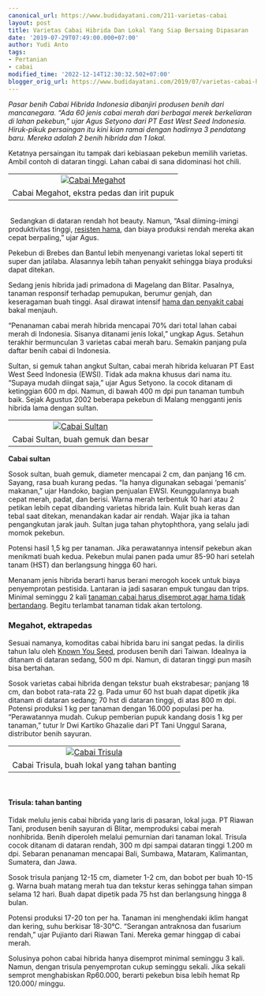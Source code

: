 ```yaml
---
canonical_url: https://www.budidayatani.com/211-varietas-cabai
layout: post
title: Varietas Cabai Hibrida Dan Lokal Yang Siap Bersaing Dipasaran
date: '2019-07-29T07:49:00.000+07:00'
author: Yudi Anto
tags:
- Pertanian
- cabai
modified_time: '2022-12-14T12:30:32.502+07:00'
blogger_orig_url: https://www.budidayatani.com/2019/07/varietas-cabai-hibrida-dan-lokal-yang.html
---
```


<p><i>Pasar benih Cabai Hibrida Indonesia dibanjiri produsen benih dari mancanegara. “Ada 60 jenis cabai merah dari berbagai merek berkeliaran di lahan pekebun,” ujar Agus Setyono dari PT East West Seed Indonesia. Hiruk-pikuk persaingan itu kini kian ramai dengan hadirnya 3 pendatang baru. Mereka adalah 2 benih hibrida dan 1 lokal.</i></p><p>Ketatnya persaingan itu tampak dari kebiasaan pekebun memilih varietas. Ambil contoh di dataran tinggi. Lahan cabai di sana didominasi hot chili.</p><p></p><table align="center" cellpadding="0" cellspacing="0" style="margin-left: auto; margin-right: auto;"><tbody><tr><td style="text-align: center;"><a href="https://blogger.googleusercontent.com/img/b/R29vZ2xl/AVvXsEgXq2ePPolLeUsWMxdGIX5ywoNmwxVmJjibsSHaxQwDjKBEkoChliQapB4Rw0Xnt4MayDxALewxuL6qW0ehXQusDUvtr-teqjFZBb0sbbnm4uxRuJ9TcIJxQxipB_o1uljAMXpUQ7KIBdY-/s480/cabai_800x529-2.jpg" style="margin-left: auto; margin-right: auto;"><img alt="Cabai Megahot" border="0" data-original-height="317" data-original-width="480" src="https://blogger.googleusercontent.com/img/b/R29vZ2xl/AVvXsEgXq2ePPolLeUsWMxdGIX5ywoNmwxVmJjibsSHaxQwDjKBEkoChliQapB4Rw0Xnt4MayDxALewxuL6qW0ehXQusDUvtr-teqjFZBb0sbbnm4uxRuJ9TcIJxQxipB_o1uljAMXpUQ7KIBdY-/s16000/cabai_800x529-2.jpg" title="ekstra pedas dan irit pupuk" /></a></td></tr><tr><td style="text-align: center;">Cabai Megahot, ekstra pedas dan irit pupuk</td></tr></tbody></table><br />&nbsp;Sedangkan di dataran rendah hot beauty. Namun, “Asal diiming-imingi produktivitas tinggi, <a href="https://www.budidayatani.com/2019/07/bulai-cabai-penyakit-bawaan-benih-yang.html">resisten hama</a>, dan biaya produksi rendah mereka akan cepat berpaling,” ujar Agus.<p></p><p>Pekebun di Brebes dan Bantul lebih menyenangi varietas lokal seperti tit super dan jatilaba. Alasannya lebih tahan penyakit sehingga biaya produksi dapat ditekan.&nbsp;</p><p>Sedang jenis hibrida jadi primadona di Magelang dan Blitar. Pasalnya, tanaman responsif terhadap pemupukan, berumur genjah, dan keseragaman buah tinggi. Asal dirawat intensif <a href="https://www.budidayatani.com/2019/07/virus-dan-hama-penyakit-pada-tanaman.html">hama dan penyakit cabai</a> bakal menjauh.</p><p>“Penanaman cabai merah hibrida mencapai 70% dari total lahan cabai merah di Indonesia. Sisanya ditanami jenis lokal,” ungkap Agus. Setahun terakhir bermunculan 3 varietas cabai merah baru. Semakin panjang pula daftar benih cabai di Indonesia.</p><p>Sultan, si gemuk tahan angkut Sultan, cabai merah hibrida keluaran PT East West Seed Indonesia (EWSI). Tidak ada makna khusus dari nama itu. “Supaya mudah diingat saja,” ujar Agus Setyono. Ia cocok ditanam di ketinggian 600 m dpi. Namun, di bawah 400 m dpi pun tanaman tumbuh baik. Sejak Agustus 2002 beberapa pekebun di Malang mengganti jenis hibrida lama dengan sultan.</p><p></p><table align="center" cellpadding="0" cellspacing="0" style="margin-left: auto; margin-right: auto;"><tbody><tr><td style="text-align: center;"><a href="https://blogger.googleusercontent.com/img/b/R29vZ2xl/AVvXsEgk6K0jqaeRocAIPX3bcRcx3vjUjQKExEvGQlkSqxSo_wynw8YvkC2lwQm07HAuljmcxVqMYubVJ1qSYRG-sQuZuiQ0vpmjMoO2vlBSi6beaTOpWQ_-akRCDKoqjzDo1p70qbhjunqOdsqL/s570/cabai_490x600-2.jpg" style="margin-left: auto; margin-right: auto;"><img alt="Cabai Sultan" border="0" data-original-height="570" data-original-width="466" src="https://blogger.googleusercontent.com/img/b/R29vZ2xl/AVvXsEgk6K0jqaeRocAIPX3bcRcx3vjUjQKExEvGQlkSqxSo_wynw8YvkC2lwQm07HAuljmcxVqMYubVJ1qSYRG-sQuZuiQ0vpmjMoO2vlBSi6beaTOpWQ_-akRCDKoqjzDo1p70qbhjunqOdsqL/s16000/cabai_490x600-2.jpg" title="buah gemuk dan besar" /></a></td></tr><tr><td style="text-align: center;">Cabai Sultan, buah gemuk dan besar</td></tr></tbody></table><b>Cabai sultan</b><p></p><p>Sosok sultan, buah gemuk, diameter mencapai 2 cm, dan panjang 16 cm. Sayang, rasa buah kurang pedas. “Ia hanya digunakan sebagai ‘pemanis’ makanan,” ujar Handoko, bagian penjualan EWSI. Keunggulannya buah cepat merah, padat, dan berisi. Warna merah terbentuk 10 hari atau 2 petikan lebih cepat dibanding varietas hibrida lain. Kulit buah keras dan tebal saat ditekan, menandakan kadar air rendah. Wajar jika ia tahan pengangkutan jarak jauh. Sultan juga tahan phytophthora, yang selalu jadi momok pekebun.</p><p>Potensi hasil 1,5 kg per tanaman. Jika perawatannya intensif pekebun akan menikmati buah kedua. Pekebun mulai panen pada umur 85-90 hari setelah tanam (HST) dan berlangsung hingga 60 hari.</p><p>Menanam jenis hibrida berarti harus berani merogoh kocek untuk biaya penyemprotan pestisida. Lantaran ia jadi sasaran empuk tungau dan trips. Minimal seminggu 2 kali <a href="https://www.budidayatani.com/2019/07/serangan-virus-kuning-pada-tanaman-cabai.html">tanaman cabai harus disemprot agar hama tidak bertandang</a>. Begitu terlambat tanaman tidak akan tertolong.</p><h3>Megahot, ektrapedas</h3><p>Sesuai namanya, komoditas cabai hibrida baru ini sangat pedas. Ia dirilis tahun lalu oleh <a href="http://www.knownyou.com/" rel="nofollow">Known You Seed</a>, produsen benih dari Taiwan. Idealnya ia ditanam di dataran sedang, 500 m dpi. Namun, di dataran tinggi pun masih bisa bertahan.</p><p>Sosok varietas cabai hibrida dengan tekstur buah ekstrabesar; panjang 18 cm, dan bobot rata-rata 22 g. Pada umur 60 hst buah dapat dipetik jika ditanam di dataran sedang; 70 hst di dataran tinggi, di atas 800 m dpi. Potensi produksi 1 kg per tanaman dengan 16.000 populasi per ha. “Perawatannya mudah. Cukup pemberian pupuk kandang dosis 1 kg per tanaman,” tutur Ir Dwi Kartiko Ghazalie dari PT Tani Unggul Sarana, distributor benih sayuran.</p><p><table align="center" cellpadding="0" cellspacing="0" style="margin-left: auto; margin-right: auto;"><tbody><tr><td style="text-align: center;"><a href="https://blogger.googleusercontent.com/img/b/R29vZ2xl/AVvXsEhH6q4qukwa5u9w9o6lSlWo2MFNCqwEbxHlDssyiDr9uQhybkygCmZdJOAdVrYgt76BltILws1TqTmf_MQZLDLjP7eptQGrTP2BxyILXvb6TC9AsOzGSLI5_4AQmDuhYYlY94wcnENgjZY3/s480/cabai_524x600-2.jpg" style="margin-left: auto; margin-right: auto;"><img alt="Cabai Trisula" border="0" data-original-height="480" data-original-width="419" src="https://blogger.googleusercontent.com/img/b/R29vZ2xl/AVvXsEhH6q4qukwa5u9w9o6lSlWo2MFNCqwEbxHlDssyiDr9uQhybkygCmZdJOAdVrYgt76BltILws1TqTmf_MQZLDLjP7eptQGrTP2BxyILXvb6TC9AsOzGSLI5_4AQmDuhYYlY94wcnENgjZY3/s16000/cabai_524x600-2.jpg" title="buah lokal yang tahan banting" /></a></td></tr><tr><td style="text-align: center;">Cabai Trisula, buah lokal yang tahan banting</td></tr></tbody></table>&nbsp;</p><h4>Trisula: tahan banting</h4><p>Tidak melulu jenis cabai hibrida yang laris di pasaran, lokal juga. PT Riawan Tani, produsen benih sayuran di Blitar, memproduksi cabai merah nonhibrida. Benih diperoleh melalui pemurnian dari tanaman lokal. Trisula cocok ditanam di dataran rendah, 300 m dpi sampai dataran tinggi 1.200 m dpi. Sebaran penanaman mencapai Bali, Sumbawa, Mataram, Kalimantan, Sumatera, dan Jawa.</p><p>Sosok trisula panjang 12-15 cm, diameter 1-2 cm, dan bobot per buah 10-15 g. Warna buah matang merah tua dan tekstur keras sehingga tahan simpan selama 12 hari. Buah dapat dipetik pada 75 hst dan berlangsung hingga 8 bulan.&nbsp;</p><p>Potensi produksi 17-20 ton per ha. Tanaman ini menghendaki iklim hangat dan kering, suhu berkisar 18-30°C. “Serangan antraknosa dan fusarium rendah,” ujar Pujianto dari Riawan Tani. Mereka gemar hinggap di cabai merah.&nbsp;</p><p>Solusinya pohon cabai hibrida hanya disemprot minimal seminggu 3 kali. Namun, dengan trisula penyemprotan cukup seminggu sekali. Jika sekali semprot menghabiskan Rp60.000, berarti pekebun bisa lebih hemat Rp 120.000/ minggu.</p>